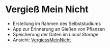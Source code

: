 # Vergieß Mein Nicht

- Erstellung im Rahmen des Selbststudiums
- App zur Erinnerung an Gießen von Pflanzen
- Speicherung der Daten im *Local Storage*
- Ansicht: [VergiessMeinNicht](https://mb89-vergiess-mein-nicht.web.app/start)




